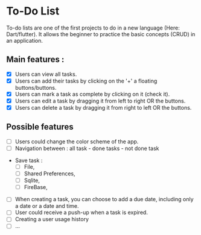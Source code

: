 # To-Do List

To-do lists are one of the first projects to do in a new language (Here: Dart/flutter).
It allows the beginner to practice the basic concepts (CRUD) in an application.
 
## Main features :
 
  - [x] Users can view all tasks.
  - [x] Users can add their tasks by clicking on the '+' a floating buttons/buttons.
  - [x] Users can mark a task as complete by clicking on it (check it).
  - [x] Users can edit a task by dragging it from left to right OR the buttons.
  - [x] Users can delete a task by dragging it from right to left OR the buttons.
 
## Possible features

  - [ ] Users could change the color scheme of the app.
  - [ ] Navigation between : all task - done tasks - not done task
  - Save task :
    - [ ] File,
    - [ ] Shared Preferences,
    - [ ] Sqlite,
    - [ ] FireBase,
  - [ ] When creating a task, you can choose to add a due date, including only a date or a date and time.
  - [ ] User could receive a push-up when a task is expired.
  - [ ] Creating a user usage history
  - [ ] ...
